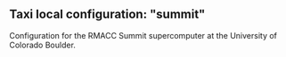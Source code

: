 ## Taxi local configuration: "summit"

Configuration for the RMACC Summit supercomputer at the University of Colorado Boulder.

